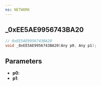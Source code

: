 ```yaml
---
ns: NETWORK
---
```

## _0xEE5AE9956743BA20

```c
// 0xEE5AE9956743BA20
void _0xEE5AE9956743BA20(Any p0, Any p1);
```

## Parameters
* **p0**:
* **p1**:
